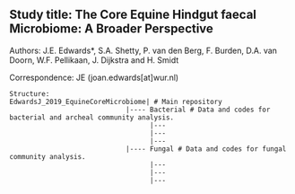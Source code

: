 
Study title: The Core Equine Hindgut faecal Microbiome: A Broader Perspective  
---------------------------------------------------------------------------------

Authors: J.E. Edwards*, S.A. Shetty, P. van den Berg, F. Burden, D.A. van Doorn, W.F. Pellikaan, J. Dijkstra and H. Smidt  

Correspondence: JE (joan.edwards[at]wur.nl)   

```
Structure:  
EdwardsJ_2019_EquineCoreMicrobiome| # Main repository  
                             |---- Bacterial # Data and codes for bacterial and archeal community analysis.  
                                   |---  
                                   |---  
                                   |---  
                             |---- Fungal # Data and codes for fungal community analysis.  
                                   |---  
                                   |---  
                                   |---  


```


